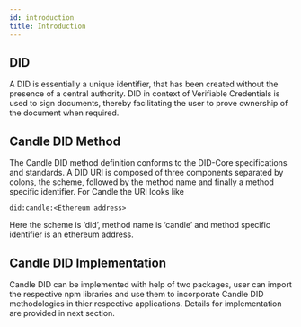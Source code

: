 ```yaml
---
id: introduction
title: Introduction
---
```


## DID
A DID is essentially a unique identifier, that has been created without the presence of a central authority.  DID in context of Verifiable Credentials is used to sign documents, thereby facilitating the user to prove ownership of the document when required.

## Candle DID Method
The Candle DID method definition conforms to the DID-Core specifications and standards. A DID URI is composed of three components separated by colons, the scheme, followed by the method name and finally a method specific identifier. For Candle the URI looks like
```
did:candle:<Ethereum address>
```
Here the scheme is ‘did’, method name is ‘candle’ and method specific identifier is an ethereum address. 

## Candle DID Implementation

Candle DID can be implemented with help of two packages, user can import the respective npm libraries and use them to incorporate Candle DID methodologies in thier respective applications. Details for implementation are provided in next section.
